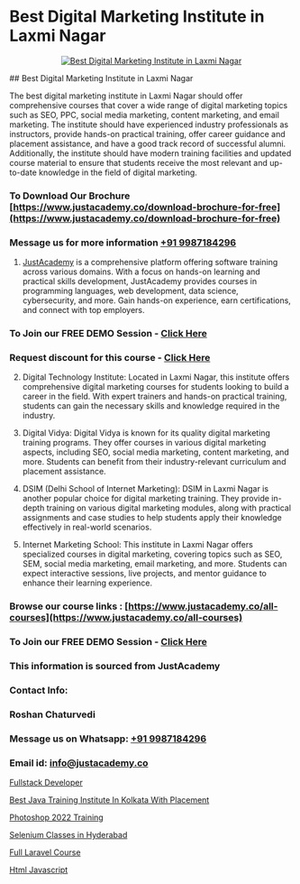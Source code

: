 # Best Digital Marketing Institute in Laxmi Nagar

<p align="center">
  <a href="https://justacademy.co/course-detail/digital-marketing">
    <img src="https://justacademy.co/storage2/course_image/1676636720_course_image.webp" alt="Best Digital Marketing Institute in Laxmi Nagar">
  </a>
</p>
## Best Digital Marketing Institute in Laxmi Nagar

The best digital marketing institute in Laxmi Nagar should offer comprehensive courses that cover a wide range of digital marketing topics such as SEO, PPC, social media marketing, content marketing, and email marketing. The institute should have experienced industry professionals as instructors, provide hands-on practical training, offer career guidance and placement assistance, and have a good track record of successful alumni. Additionally, the institute should have modern training facilities and updated course material to ensure that students receive the most relevant and up-to-date knowledge in the field of digital marketing.
### To Download Our Brochure [https://www.justacademy.co/download-brochure-for-free](https://www.justacademy.co/download-brochure-for-free)
### Message us for more information [+91 9987184296](https://api.whatsapp.com/send?phone=919987184296)

1) [JustAcademy](https://justacademy.co) is a comprehensive platform offering software training across various domains. With a focus on hands-on learning and practical skills development, JustAcademy provides courses in programming languages, web development, data science, cybersecurity, and more. Gain hands-on experience, earn certifications, and connect with top employers.

### To Join our FREE DEMO Session - [Click Here](https://www.justacademy.co/register-for-course-demo/)
### Request discount for this course - [Click Here](https://justacademy.co/contact-us/)

2) Digital Technology Institute: Located in Laxmi Nagar, this institute offers comprehensive digital marketing courses for students looking to build a career in the field. With expert trainers and hands-on practical training, students can gain the necessary skills and knowledge required in the industry.

3) Digital Vidya: Digital Vidya is known for its quality digital marketing training programs. They offer courses in various digital marketing aspects, including SEO, social media marketing, content marketing, and more. Students can benefit from their industry-relevant curriculum and placement assistance.

4) DSIM (Delhi School of Internet Marketing): DSIM in Laxmi Nagar is another popular choice for digital marketing training. They provide in-depth training on various digital marketing modules, along with practical assignments and case studies to help students apply their knowledge effectively in real-world scenarios.

5) Internet Marketing School: This institute in Laxmi Nagar offers specialized courses in digital marketing, covering topics such as SEO, SEM, social media marketing, email marketing, and more. Students can expect interactive sessions, live projects, and mentor guidance to enhance their learning experience.

### Browse our course links : [https://www.justacademy.co/all-courses](https://www.justacademy.co/all-courses) 
### To Join our FREE DEMO Session - [Click Here](https://www.justacademy.co/register-for-course-demo)


### This information is sourced from JustAcademy
### Contact Info:
### Roshan Chaturvedi
### Message us on Whatsapp: [+91 9987184296](https://api.whatsapp.com/send?phone=919987184296)
### Email id: [info@justacademy.co](mailto:info@justacademy.co)
                
[Fullstack Developer](https://www.linkedin.com/pulse/fullstack-developer-justacademy-chandigarh-jxncc/)

[Best Java Training Institute In Kolkata With Placement](https://www.linkedin.com/pulse/best-java-training-institute-kolkata-placement-justacademy-27nqe?trackingId=ThkG5uTLa95xSXk3YwMU5g%3D%3D&lipi=urn%3Ali%3Apage%3Ad_flagship3_company_admin%3BxUP8vDI1SK6JTwycAY2syQ%3D%3D)

[Photoshop 2022 Training](https://medium.com/@roneet705/photoshop-2022-training-843d80a05d7a)

[Selenium Classes in Hyderabad](https://medium.com/@mistersumit961/selenium-classes-in-hyderabad-d14d51b76ab3)

[Full Laravel Course](https://justacademyin.github.io/justacademy/full-laravel-course)

[Html Javascript](https://justacademyin.github.io/justacademy/html-javascript)

